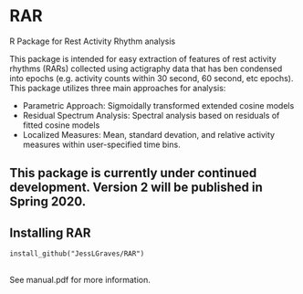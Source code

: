 # RAR
R Package for Rest Activity Rhythm analysis

This package is intended for easy extraction of features of rest activity rhythms (RARs) collected using actigraphy data that has ben condensed into epochs (e.g. activity counts within 30 second, 60 second, etc epochs). This package utilizes three main approaches for analysis: 
* Parametric Approach: Sigmoidally transformed extended cosine models
* Residual Spectrum Analysis: Spectral analysis based on residuals of fitted cosine models
* Localized Measures: Mean, standard devation, and relative activity measures within user-specified time bins.

## This package is currently under continued development. Version 2 will be published in Spring 2020.

## Installing RAR
```
install_github("JessLGraves/RAR")
```
##
See manual.pdf for more information.
